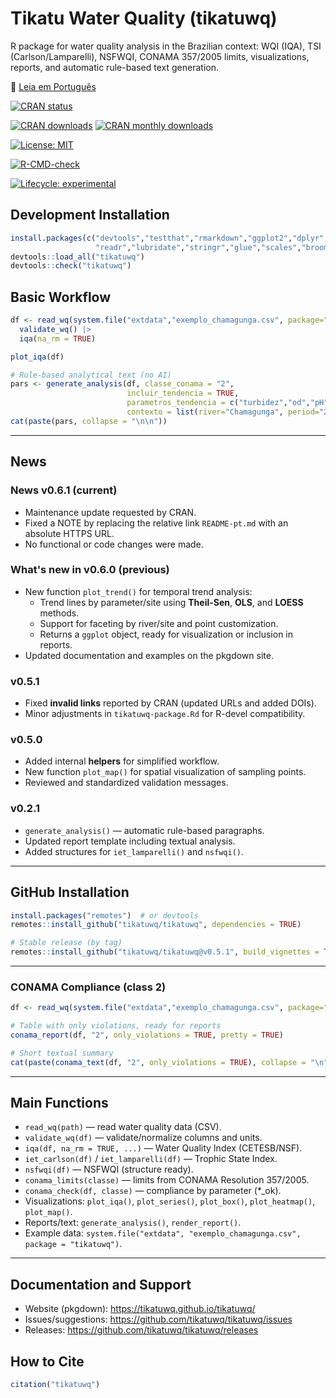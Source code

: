 # Tikatu Water Quality (tikatuwq)

R package for water quality analysis in the Brazilian context: WQI (IQA), TSI (Carlson/Lamparelli), NSFWQI, CONAMA 357/2005 limits, visualizations, reports, and automatic rule-based text generation.

📄 [Leia em Português](https://github.com/tikatuwq/tikatuwq/blob/main/README-pt.md)

<!-- CRAN status -->
[![CRAN status](https://www.r-pkg.org/badges/version/tikatuwq)](https://cran.r-project.org/package=tikatuwq)

<!-- CRAN logs - downloads -->
[![CRAN downloads](https://cranlogs.r-pkg.org/badges/grand-total/tikatuwq)](https://cran.r-project.org/package=tikatuwq)
[![CRAN monthly downloads](https://cranlogs.r-pkg.org/badges/tikatuwq)](https://cran.r-project.org/package=tikatuwq)

<!-- License -->
[![License: MIT](https://img.shields.io/badge/License-MIT-yellow.svg)](https://opensource.org/licenses/MIT)

<!-- R CMD check results -->
[![R-CMD-check](https://github.com/tikatuwq/tikatuwq/actions/workflows/R-CMD-check.yaml/badge.svg)](https://github.com/tikatuwq/tikatuwq/actions)

<!-- Lifecycle -->
[![Lifecycle: experimental](https://img.shields.io/badge/lifecycle-experimental-orange.svg)](https://lifecycle.r-lib.org/articles/stages.html)


## Development Installation
```r
install.packages(c("devtools","testthat","rmarkdown","ggplot2","dplyr","tidyr",
                   "readr","lubridate","stringr","glue","scales","broom","purrr"))
devtools::load_all("tikatuwq")
devtools::check("tikatuwq")
```

## Basic Workflow
```r
df <- read_wq(system.file("extdata","exemplo_chamagunga.csv", package="tikatuwq")) |>
  validate_wq() |>
  iqa(na_rm = TRUE)

plot_iqa(df)

# Rule-based analytical text (no AI)
pars <- generate_analysis(df, classe_conama = "2",
                          incluir_tendencia = TRUE,
                          parametros_tendencia = c("turbidez","od","pH"),
                          contexto = list(river="Chamagunga", period="2025-07"))
cat(paste(pars, collapse = "\n\n"))
```

---

## News


### News v0.6.1  (current)

- Maintenance update requested by CRAN.
- Fixed a NOTE by replacing the relative link `README-pt.md` with an absolute HTTPS URL.
- No functional or code changes were made.

### What's new in v0.6.0 (previous)
- New function `plot_trend()` for temporal trend analysis:
  - Trend lines by parameter/site using **Theil-Sen**, **OLS**, and **LOESS** methods.
  - Support for faceting by river/site and point customization.
  - Returns a `ggplot` object, ready for visualization or inclusion in reports.
- Updated documentation and examples on the pkgdown site.

### v0.5.1
- Fixed **invalid links** reported by CRAN (updated URLs and added DOIs).
- Minor adjustments in `tikatuwq-package.Rd` for R-devel compatibility.

### v0.5.0
- Added internal **helpers** for simplified workflow.
- New function `plot_map()` for spatial visualization of sampling points.
- Reviewed and standardized validation messages.

### v0.2.1
- `generate_analysis()` — automatic rule-based paragraphs.
- Updated report template including textual analysis.
- Added structures for `iet_lamparelli()` and `nsfwqi()`.

---

## GitHub Installation

```r
install.packages("remotes")  # or devtools
remotes::install_github("tikatuwq/tikatuwq", dependencies = TRUE)

# Stable release (by tag)
remotes::install_github("tikatuwq/tikatuwq@v0.5.1", build_vignettes = TRUE)
```

---

### CONAMA Compliance (class 2)
```r
df <- read_wq(system.file("extdata","exemplo_chamagunga.csv", package="tikatuwq"))

# Table with only violations, ready for reports
conama_report(df, "2", only_violations = TRUE, pretty = TRUE)

# Short textual summary
cat(paste(conama_text(df, "2", only_violations = TRUE), collapse = "\n"))
```

---

## Main Functions

- `read_wq(path)` — read water quality data (CSV).
- `validate_wq(df)` — validate/normalize columns and units.
- `iqa(df, na_rm = TRUE, ...)` — Water Quality Index (CETESB/NSF).
- `iet_carlson(df)` / `iet_lamparelli(df)` — Trophic State Index.
- `nsfwqi(df)` — NSFWQI (structure ready).
- `conama_limits(classe)` — limits from CONAMA Resolution 357/2005.
- `conama_check(df, classe)` — compliance by parameter (*_ok).
- Visualizations: `plot_iqa()`, `plot_series()`, `plot_box()`, `plot_heatmap()`, `plot_map()`.
- Reports/text: `generate_analysis()`, `render_report()`.
- Example data: `system.file("extdata", "exemplo_chamagunga.csv", package = "tikatuwq")`.

---

## Documentation and Support

- Website (pkgdown): https://tikatuwq.github.io/tikatuwq/
- Issues/suggestions: https://github.com/tikatuwq/tikatuwq/issues
- Releases: https://github.com/tikatuwq/tikatuwq/releases

## How to Cite
```r
citation("tikatuwq")
```
